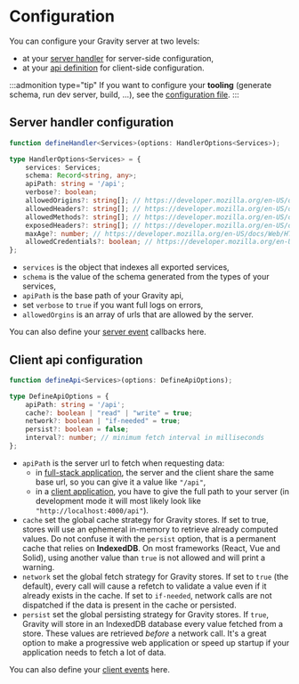 # Configuration

You can configure your Gravity server at two levels:

- at your [server handler](/docs/project-structure/handler) for server-side configuration,
- at your [api definition](/docs/project-structure/api) for client-side configuration.

:::admonition type="tip"
If you want to configure your **tooling** (generate schema, run dev server, build, ...), see the [configuration file](/docs/project-structure/configuration-file).
:::

## Server handler configuration

```ts
function defineHandler<Services>(options: HandlerOptions<Services>);

type HandlerOptions<Services> = {
	services: Services;
	schema: Record<string, any>;
	apiPath: string = '/api';
	verbose?: boolean;
	allowedOrigins?: string[]; // https://developer.mozilla.org/en-US/docs/Web/HTTP/Reference/Headers/Access-Control-Allow-Origin
	allowedHeaders?: string[]; // https://developer.mozilla.org/en-US/docs/Web/HTTP/Reference/Headers/Access-Control-Allow-Headers
	allowedMethods?: string[]; // https://developer.mozilla.org/en-US/docs/Web/HTTP/Reference/Headers/Access-Control-Allow-Methods
	exposedHeaders?: string[]; // https://developer.mozilla.org/en-US/docs/Web/HTTP/Reference/Headers/Access-Control-Expose-Headers
	maxAge?: number; // https://developer.mozilla.org/en-US/docs/Web/HTTP/Reference/Headers/Access-Control-Max-Age
	allowedCredentials?: boolean; // https://developer.mozilla.org/en-US/docs/Web/HTTP/Reference/Headers/Access-Control-Allow-Credentials
};
```

- `services` is the object that indexes all exported services,
- `schema` is the value of the schema generated from the types of your services,
- `apiPath` is the base path of your Gravity api,
- set `verbose` to `true` if you want full logs on errors,
- `allowedOrgins` is an array of urls that are allowed by the server.

You can also define your [server event](/docs/usage/events) callbacks here.

## Client api configuration

```ts
function defineApi<Services>(options: DefineApiOptions);

type DefineApiOptions = {
	apiPath: string = '/api';
	cache?: boolean | "read" | "write" = true;
	network?: boolean | "if-needed" = true;
	persist?: boolean = false;
	interval?: number; // minimum fetch interval in milliseconds
};
```

- `apiPath` is the server url to fetch when requesting data:
  - in [full-stack application](/docs/getting-started/installation#applications), the server and the client share the same base url, so you can give it a value like `"/api"`,
  - in a [client application](/docs/getting-started/installation#applications), you have to give the full path to your server (in development mode it will most likely look like `"http://localhost:4000/api"`).
- `cache` set the global cache strategy for Gravity stores. If set to true, stores will use an ephemeral in-memory to retrieve already computed values. Do not confuse it with the `persist` option, that is a permanent cache that relies on **IndexedDB**. On most frameworks (React, Vue and Solid), using another value than `true` is not allowed and will print a warning.
- `network` set the global fetch strategy for Gravity stores. If set to `true` (the default), every call will cause a refetch to validate a value even if it already exists in the cache. If set to `if-needed`, network calls are not dispatched if the data is present in the cache or persisted.
- `persist` set the global persisting strategy for Gravity stores. If `true`, Gravity will store in an IndexedDB database every value fetched from a store. These values are retrieved *before* a network call. It's a great option to make a progressive web application or speed up startup if your application needs to fetch a lot of data.

You can also define your [client events](/docs/usage/events) here.
